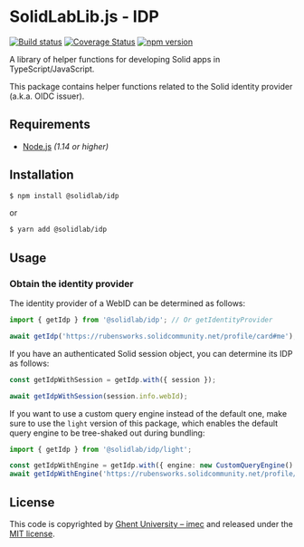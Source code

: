 # SolidLabLib.js - IDP

[![Build status](https://github.com/SolidLabResearch/SolidLabLib.js/workflows/CI/badge.svg)](https://github.com/SolidLabResearch/SolidLabLib.js/actions?query=workflow%3ACI)
[![Coverage Status](https://coveralls.io/repos/github/SolidLabResearch/SolidLabLib.js/badge.svg?branch=master)](https://coveralls.io/github/SolidLabResearch/SolidLabLib.js?branch=master)
[![npm version](https://badge.fury.io/js/%40solidlab%2Fidp.svg)](https://www.npmjs.com/package/@solidlab/idp)

A library of helper functions for developing Solid apps in TypeScript/JavaScript.

This package contains helper functions related to the Solid identity provider (a.k.a. OIDC issuer).

## Requirements

* [Node.js](https://nodejs.org/en/) _(1.14 or higher)_

## Installation

```bash
$ npm install @solidlab/idp
```
or
```bash
$ yarn add @solidlab/idp
```

## Usage

### Obtain the identity provider

The identity provider of a WebID can be determined as follows:
```typescript
import { getIdp } from '@solidlab/idp'; // Or getIdentityProvider

await getIdp('https://rubensworks.solidcommunity.net/profile/card#me');
```

If you have an authenticated Solid session object, you can determine its IDP as follows:
```typescript
const getIdpWithSession = getIdp.with({ session });

await getIdpWithSession(session.info.webId);
```

If you want to use a custom query engine instead of the default one,
make sure to use the `light` version of this package,
which enables the default query engine to be tree-shaked out during bundling:
```typescript
import { getIdp } from '@solidlab/idp/light';

const getIdpWithEngine = getIdp.with({ engine: new CustomQueryEngine() });
await getIdpWithEngine('https://rubensworks.solidcommunity.net/profile/card#me');
```

## License

This code is copyrighted by [Ghent University – imec](http://idlab.ugent.be/)
and released under the [MIT license](http://opensource.org/licenses/MIT).
